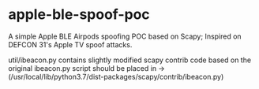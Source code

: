 # apple-ble-spoof-poc

A simple Apple BLE Airpods spoofing POC based on Scapy; Inspired on DEFCON 31's Apple TV spoof attacks.

util/ibeacon.py contains slightly modified scapy contrib code based on the original ibeacon.py script should be placed in -> (/usr/local/lib/python3.7/dist-packages/scapy/contrib/ibeacon.py)


